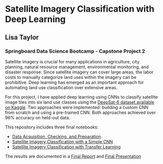 
# Satellite Imagery Classification with Deep Learning
## Lisa Taylor
### Springboard Data Science Bootcamp - Capstone Project 2

Satellite imagery is crucial for many applications in agriculture, city planning, natural resource management, environmental monitoring, and disaster response.  Since satellite imagery can cover large areas, the labor costs to manually categorize land uses within the imagery can be prohibitive.  Deep learning has emerged as an important approach for automating land use classification over extensive areas.

For this project, I have applied deep learning using CNNs to classify satellite image tiles into six land use classes using the [DeepSat-6 dataset available on Kaggle](https://www.kaggle.com/crawford/deepsat-sat6).  Two approaches were implemented:  building a custom CNN from scratch and using a pre-trained CNN.  Both approaches achieved over 96% accuracy on held-out data.  

This repository includes three final notebooks:<br>
* [Data Acquisition, Checking, and Preparation](SatelliteImagery_DataPreparation.ipynb)
* [Satellite Imagery Classification with a Simple CNN](SatelliteImageryClassification-BaselineFinal.ipynb)
* [Satellite Imagery Classification with Transfer Learning](SatelliteImageryClassification-BaselineFinal.ipynb)

The results are documented in a [Final Report](Final%20Report.pdf) and 
[Final Presentation](Capstone%201%20-%20Slides%20Final.pdf)
